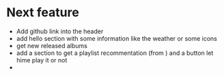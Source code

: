 # Next feature

- Add github link into the header
- add hello section with some information like the weather or some icons
- get new released albums
- add a section to get a playlist recommentation (from ) and a button let hime play it or not
- 